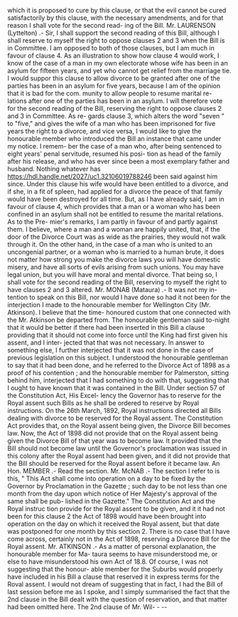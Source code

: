 which it is proposed to cure by this clause, or that the evil cannot be cured satisfactorily by this clause, with the necessary amendments, and for that reason I shall vote for the second read- ing of the Bill. Mr. LAURENSON (Lyttelton) .- Sir, I shall support the second reading of this Bill, although I shall reserve to myself the right to oppose clauses 2 and 3 when the Bill is in Committee. I am opposed to both of those clauses, but I am much in favour of clause 4. As an illustration to show how clause 4 would work, I know of the case of a man in my own electorate whose wife has been in an asylum for fifteen years, and yet who cannot get relief from the marriage tie. I would suppor this clause to allow divorce to be granted after one of the parties has been in an asylum for five years, because I am of the opinion that it is bad for the com. munity to allow people to resume marital re- lations after one of the parties has been in an asylum. I will therefore vote for the second reading of the Bill, reserving the right to oppose clauses 2 and 3 in Committee. As re- gards clause 3, which alters the word "seven " to "five," and gives the wife of a man who has been imprisoned for five years the right to a divorce, and vice versa, I would like to give the honourable member who introduced the Bill an instance that came under my notice. I remem- ber the case of a man who, after being sentenced to eight years' penal servitude, resumed his posi- tion as head of the family after his release, and who has ever since been a most exemplary father and husband. Nothing whatever has https://hdl.handle.net/2027/uc1.32106019788246 been said against him since. Under this clause his wife would have been entitled to a divorce, and if she, in a fit of spleen, had applied for a divorce the peace of that family would have been destroyed for all time. But, as I have already said, I am in favour of clause 4, which provides that a man or a woman who has been confined in an asylum shall not be entitled to resume the marital relations. As to the Pre- mier's remarks, I am partly in favour of and partly against them. I believe, where a man and a woman are happily united, that, if the door of the Divorce Court was as wide as the prairies, they would not walk through it. On the other hand, in the case of a man who is united to an uncongenial partner, or a woman who is married to a human brute, it does not matter how strong you make the divorce laws you will have domestic misery, and have all sorts of evils arising from such unions. You may have legal union, but you will have moral and mental divorce. That being so, I shall vote for the second reading of the Bill, reserving to myself the right to have clauses 2 and 3 altered. Mr. MONAB (Mataura) .- It was not my in- tention to speak on this Bill, nor would I have done so had it not been for the interjection I made to the honourable member for Wellington City (Mr. Atkinson). I believe that the time- honoured custom that one connected with the Mr. Atkinson be departed from. The honourable gentleman said to-night that it would be better if there had been inserted in this Bill a clause providing that it should not come into force until the King had first given his assent, and I inter- jected that that was not necessary. In answer to something else, I further interjected that it was not done in the case of previous legislation on this subject. I understood the honourable gentleman to say that it had been done, and he referred to the Divorce Act of 1898 as a proof of his contention ; and the honourable member for Palmerston, sitting behind him, interjected that I had something to do with that, suggesting that I ought to have known that it was contained in the Bill. Under section 57 of the Constitution Act, His Excel- lency the Governor has to reserve for the Royal assent such Bills as he shall be ordered to reserve by Royal instructions. On the 26th March, 1892, Royal instructions directed all Bills dealing with divorce to be reserved for the Royal assent. The Constitution Act provides that, on the Royal assent being given, the Divorce Bill becomes law. Now, the Act of 1898 did not provide that on the Royal assent being given the Divorce Bill of that year was to become law. It provided that the Bill should not become law until the Governor's proclamation was issued in this colony after the Royal assent had been given, and it did not provide that the Bill should be reserved for the Royal assent before it became law. An Hon. MEMBER .- Read the section. Mr. McNAB .- The section I refer to is this, " This Act shall come into operation on a day to be fixed by the Governor by Proclamation in the Gazette ; such day to be not less than one month from the day upon which notice of Her Majesty's approval of the same shall be pub- lished in the Gazette." The Constitution Act and the Royal instruc tion provide for the Royal assent to be given, and it it had not been for this clause 2 the Act of 1898 would have been brought into operation on the day on which it received the Royal assent, but that date was postponed for one month by this section 2. There is no case that I have come across, certainly not in the Act of 1898, reserving a Divorce Bill for the Royal assent. Mr. ATKINSON .- As a matter of personal explanation, the honourable member for Ma- taura seems to have misunderstood me, or else to have misunderstood his own Act of 18.8. Of course, I was not suggesting that the honour- able member for the Suburbs would properly have included in his Bill a clause that reserved it in express terms for the Roval assent. I would not dream of suggesting that in fact, I had the Bill of last session before me as I spoke, and I simply summarised the fact that the 2nd clause in the Bill dealt with the question of reservation, and that matter had been omitted here. The 2nd clause of Mr. Wil- \- \-- 